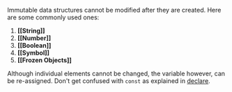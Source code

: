 Immutable data structures cannot be modified after they are created. Here are some commonly used ones:

1. **[[String]]**
2. **[[Number]]**
3. **[[Boolean]]**
4. **[[Symbol]]**
5. **[[Frozen Objects]]**


Although individual elements cannot be changed, the variable however, can be re-assigned. Don't get confused with `const` as explained in [declare](declare.md).
